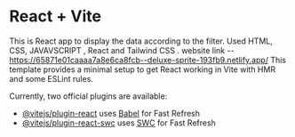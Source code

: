 # React + Vite

This is React app to display the data according to the filter. 
Used HTML, CSS, JAVAVSCRIPT , React and Tailwind CSS .
website link -- https://65871e01caaaa7a8e6ca8fcb--deluxe-sprite-193fb9.netlify.app/
This template provides a minimal setup to get React working in Vite with HMR and some ESLint rules.

Currently, two official plugins are available:

- [@vitejs/plugin-react](https://github.com/vitejs/vite-plugin-react/blob/main/packages/plugin-react/README.md) uses [Babel](https://babeljs.io/) for Fast Refresh
- [@vitejs/plugin-react-swc](https://github.com/vitejs/vite-plugin-react-swc) uses [SWC](https://swc.rs/) for Fast Refresh
